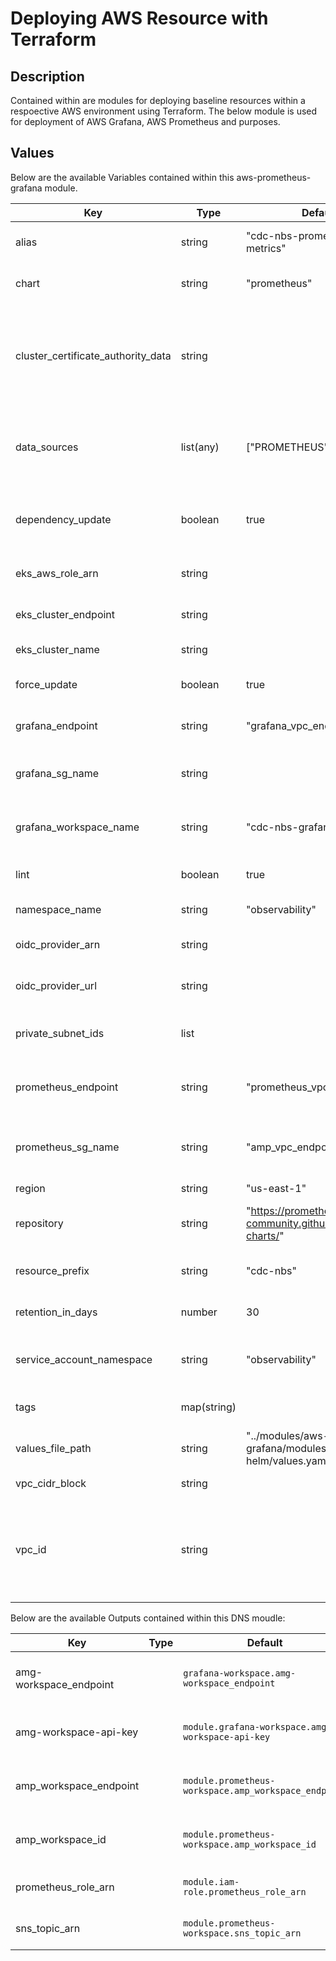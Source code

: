 # Deploying AWS Resource with Terraform

## Description

Contained within are modules for deploying baseline resources within a respoective AWS environment using Terraform. The below module is used for deployment of AWS Grafana, AWS Prometheus and purposes.

## Values

Below are the available Variables contained within this aws-prometheus-grafana module.

| Key | Type | Default | Description |
| -------------- | -------------- | -------------- | -------------- |
| alias | string | "cdc-nbs-prometheus-metrics" | Alias for prometheus workspace |
| chart | string | "prometheus" | Prometheus helm chart name |
| cluster_certificate_authority_data | string |  | TBase64 encoded certificate data required to communicate with the cluster |
| data_sources | list(any) | ["PROMETHEUS"] | The datasource for AWS Grafana; in this case Prometheus |
| dependency_update | boolean | true | Updates all dependencies for Prometheus helm chart |
| eks_aws_role_arn | string |  | IAM role ARN of the EKS cluster |
| eks_cluster_endpoint | string |  | The endpoint of the EKS cluster |
| eks_cluster_name | string |  | Name of the EKS cluster |
| force_update | boolean | true | Force update in new deployments |
| grafana_endpoint | string | "grafana_vpc_endpoint" | VPC endpoint name for AWS Grafana |
| grafana_sg_name | string |  | AWS grafana vpc endpoint security group name |
| grafana_workspace_name | string | "cdc-nbs-grafana-metrics" | The AWS Grafana workspace name |
| lint | boolean | true | Lints the Prometheus helm chart |
| namespace_name | string | "observability" | Namespace name |
| oidc_provider_arn | string |  | The ARN of the OIDC provider |
| oidc_provider_url | string |  | The URL of the OIDC provider |
| private_subnet_ids | list |  | List subnets for the prometheus workspace |
| prometheus_endpoint | string | "prometheus_vpc_endpoint" | VPC endpoint name for AWS Prometheus |
| prometheus_sg_name | string | "amp_vpc_endpoint_sg" | AWS prometheus vpc endpoint security group name |
| region | string | "us-east-1" | AWS Region |
| repository | string | "https://prometheus-community.github.io/helm-charts/" | Prometheus remote repository location |
| resource_prefix | string | "cdc-nbs" | Prefix for resource names |
| retention_in_days | number | 30 | Number of days to retain logs |
| service_account_namespace | string | "observability" | Service account namespace name |
| tags | map(string) |  | The tags added to the resources |
| values_file_path | string | "../modules/aws-prometheus-grafana/modules/prometheus-helm/values.yaml" | Path to the values.yaml file |
| vpc_cidr_block | string |  | CIDR block of your VPC |
| vpc_id | string |  | List of VPC to which AWS Grafana and AWS Prometheus VPC endpoints are added |

Below are the available Outputs contained within this DNS moudle:

| Key | Type | Default | Description |
| -------------- | -------------- | -------------- | -------------- |
| amg-workspace_endpoint |  | `grafana-workspace.amg-workspace_endpoint` | AWS Grafana workspace endpoint |
| amg-workspace-api-key |  | `module.grafana-workspace.amg-workspace-api-key` | AWS Grafana workspace api key |
| amp_workspace_endpoint |  | `module.prometheus-workspace.amp_workspace_endpoint` | AWS Prometheus workspace endpoint |
| amp_workspace_id |  | `module.prometheus-workspace.amp_workspace_id` | AWS Prometheus workspace ID |
| prometheus_role_arn |  | `module.iam-role.prometheus_role_arn` | AWS Prometheus Role ARN |
| sns_topic_arn |  | `module.prometheus-workspace.sns_topic_arn` | The ARN of the SNS topic |

